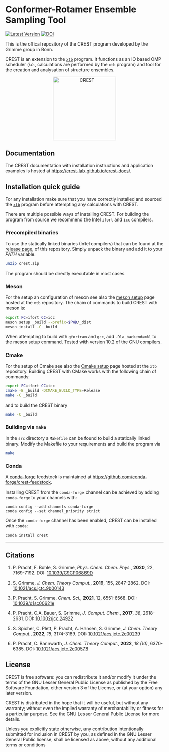 # Conformer-Rotamer Ensemble Sampling Tool

[![Latest Version](https://img.shields.io/github/v/release/crest-lab/crest)](https://github.com/crest-lab/crest/releases/latest)
[![DOI](https://img.shields.io/badge/DOI-10.1039%2Fc9cp06869d%20-blue)](http://dx.doi.org/10.1039/c9cp06869d)

This is the offical repository of the CREST program developed by the Grimme group in Bonn.

CREST is an extension to the [`xtb`](https://github.com/grimme-lab/xtb) program.
It functions as an IO based OMP scheduler (*i.e.*, calculations are
performed by the `xtb` program) and tool for the creation and analysation of
structure ensembles.

<div align="center">
<img src="./assets/crest.png" alt="CREST" width="200">
</div>


## Documentation

The CREST documentation with installation instructions and application examples is hosted at         <https://crest-lab.github.io/crest-docs/>.


## Installation quick guide

For any installation make sure that you have correctly installed and sourced the [`xtb`](https://github.com/grimme-lab/xtb) program before attempting any calculations with CREST.

There are multiple possible ways of installing CREST. 
For building the program from source we recommend the Intel `ifort` and `icc` compilers.


### Precompiled binaries

To use the statically linked binaries (Intel compilers)
that can be found at the [release page](https://github.com/crest-lab/crest/releases),
of this repository.
Simply unpack the binary and add it to your *PATH* variable.
```bash
unzip crest.zip
```
The program should be directly executable in most cases.


### Meson

For the setup an configuration of meson see also the [meson setup](https://github.com/grimme-lab/xtb/blob/master/meson/README.adoc) page hosted at the `xtb` repository.
The chain of commands to build CREST with meson is:

```bash
export FC=ifort CC=icc
meson setup _build --prefix=$PWD/_dist
meson install -C _build
```

When attempting to build with `gfortran` and `gcc`, add `-Dla_backend=mkl` to the meson setup        command. Tested with version 10.2 of the GNU compilers.


### Cmake

For the setup of Cmake see also the [Cmake setup](https://github.com/grimme-lab/xtb/blob/master/cmake/README.adoc) page hosted at the `xtb` repository.
Building CREST with CMake works with the following chain of commands:

```bash
export FC=ifort CC=icc
cmake -B _build -DCMAKE_BUILD_TYPE=Release
make -C _build
```

and to build the CREST binary

```bash
make -C _build
```

### Building via `make`

In the `src` directory a `Makefile` can be found to build a statically linked binary. Modify the Makefile to your requirements and build the program via
```bash
make
```


### Conda

A [conda-forge](https://github.com/conda-forge) feedstock is maintained at <https://github.com/conda-forge/crest-feedstock>.

Installing CREST from the `conda-forge` channel can be achieved by adding `conda-forge` to your channels with:

```
conda config --add channels conda-forge
conda config --set channel_priority strict
```

Once the `conda-forge` channel has been enabled, CREST can be installed with `conda`:

```
conda install crest
```



---

## Citations

1. P. Pracht, F. Bohle, S. Grimme, *Phys. Chem. Chem. Phys.*, **2020**, 22, 7169-7192.
  DOI: [10.1039/C9CP06869D](https://dx.doi.org/10.1039/C9CP06869D)

2. S. Grimme, *J. Chem. Theory Comput.*, **2019**, 155, 2847-2862.
  DOI: [10.1021/acs.jctc.9b00143](https://dx.doi.org/10.1021/acs.jctc.9b00143)

3. P. Pracht, S. Grimme, *Chem. Sci.*, **2021**, 12, 6551-6568.
  DOI: [10.1039/d1sc00621e](https://dx.doi.org/10.1039/d1sc00621e)

4. P. Pracht, C.A. Bauer, S. Grimme, *J. Comput. Chem.*, **2017**, *38*, 2618-2631. 
  DOI: [10.1002/jcc.24922](https://dx.doi.org/10.1002/jcc.24922)

5. S. Spicher, C. Plett, P. Pracht, A. Hansen, S. Grimme,  *J. Chem. Theory Comput.*, **2022**,
  *18*, 3174-3189. DOI: [10.1021/acs.jctc.2c00239](https://dx.doi.org/10.1002/jcc.24922)

6. P. Pracht, C. Bannwarth, *J. Chem. Theory Comput.*, **2022**, *18 (10)*, 6370-6385. DOI: [10.1021/acs.jctc.2c00578](https://dx.doi.org/10.1021/acs.jctc.2c00578)

## License

CREST is free software: you can redistribute it and/or modify it under the terms of the GNU Lesser General Public License as published by the Free Software Foundation, either version 3 of the License, or (at your option) any later version.

CREST is distributed in the hope that it will be useful, but without any warranty; without even the implied warranty of merchantability or fitness for a particular purpose. See the GNU Lesser General Public License for more details.

Unless you explicitly state otherwise, any contribution intentionally submitted for inclusion in CREST by you, as defined in the GNU Lesser General Public license, shall be licensed as above, without any additional terms or conditions
